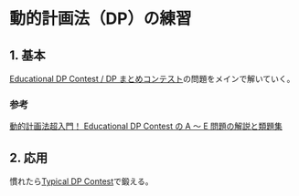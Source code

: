 # 動的計画法（DP）の練習
## 1. 基本
[Educational DP Contest / DP まとめコンテスト](https://atcoder.jp/contests/dp/tasks/dp_a)の問題をメインで解いていく。

### 参考
[動的計画法超入門！ Educational DP Contest の A ～ E 問題の解説と類題集](https://qiita.com/drken/items/dc53c683d6de8aeacf5a)

## 2. 応用
慣れたら[Typical DP Contest](https://atcoder.jp/contests/tdpc/)で鍛える。
